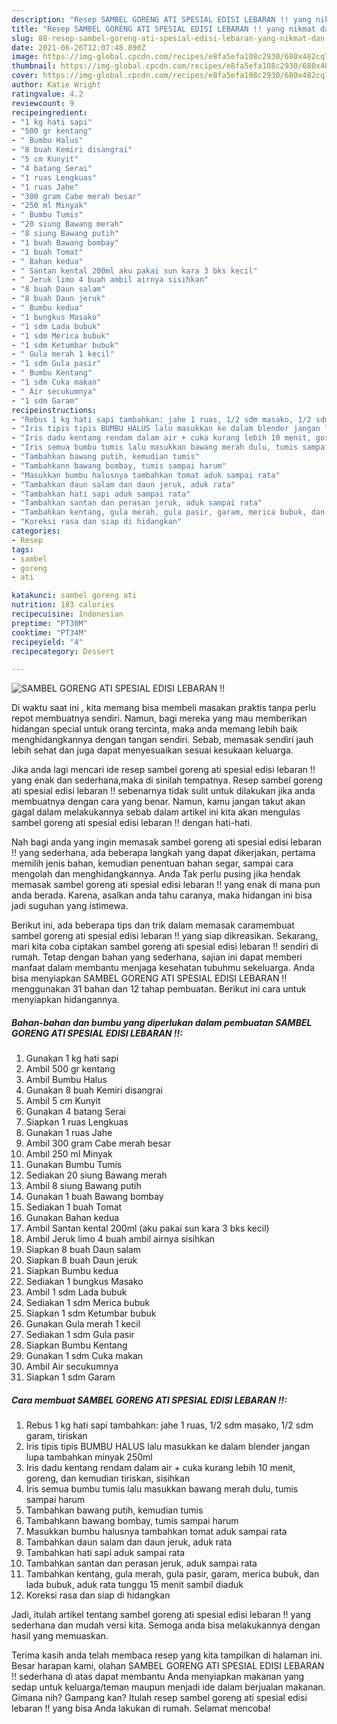 ```yaml
---
description: "Resep SAMBEL GORENG ATI SPESIAL EDISI LEBARAN !! yang nikmat dan Mudah Dibuat"
title: "Resep SAMBEL GORENG ATI SPESIAL EDISI LEBARAN !! yang nikmat dan Mudah Dibuat"
slug: 88-resep-sambel-goreng-ati-spesial-edisi-lebaran-yang-nikmat-dan-mudah-dibuat
date: 2021-06-26T12:07:48.890Z
image: https://img-global.cpcdn.com/recipes/e8fa5efa108c2930/680x482cq70/sambel-goreng-ati-spesial-edisi-lebaran-foto-resep-utama.jpg
thumbnail: https://img-global.cpcdn.com/recipes/e8fa5efa108c2930/680x482cq70/sambel-goreng-ati-spesial-edisi-lebaran-foto-resep-utama.jpg
cover: https://img-global.cpcdn.com/recipes/e8fa5efa108c2930/680x482cq70/sambel-goreng-ati-spesial-edisi-lebaran-foto-resep-utama.jpg
author: Katie Wright
ratingvalue: 4.2
reviewcount: 9
recipeingredient:
- "1 kg hati sapi"
- "500 gr kentang"
- " Bumbu Halus"
- "8 buah Kemiri disangrai"
- "5 cm Kunyit"
- "4 batang Serai"
- "1 ruas Lengkuas"
- "1 ruas Jahe"
- "300 gram Cabe merah besar"
- "250 ml Minyak"
- " Bumbu Tumis"
- "20 siung Bawang merah"
- "8 siung Bawang putih"
- "1 buah Bawang bombay"
- "1 buah Tomat"
- " Bahan kedua"
- " Santan kental 200ml aku pakai sun kara 3 bks kecil"
- " Jeruk limo 4 buah ambil airnya sisihkan"
- "8 buah Daun salam"
- "8 buah Daun jeruk"
- " Bumbu kedua"
- "1 bungkus Masako"
- "1 sdm Lada bubuk"
- "1 sdm Merica bubuk"
- "1 sdm Ketumbar bubuk"
- " Gula merah 1 kecil"
- "1 sdm Gula pasir"
- " Bumbu Kentang"
- "1 sdm Cuka makan"
- " Air secukumnya"
- "1 sdm Garam"
recipeinstructions:
- "Rebus 1 kg hati sapi tambahkan: jahe 1 ruas, 1/2 sdm masako, 1/2 sdm garam, tiriskan"
- "Iris tipis tipis BUMBU HALUS lalu masukkan ke dalam blender jangan lupa tambahkan minyak 250ml"
- "Iris dadu kentang rendam dalam air + cuka kurang lebih 10 menit, goreng, dan kemudian tiriskan, sisihkan"
- "Iris semua bumbu tumis lalu masukkan bawang merah dulu, tumis sampai harum"
- "Tambahkan bawang putih, kemudian tumis"
- "Tambahkann bawang bombay, tumis sampai harum"
- "Masukkan bumbu halusnya tambahkan tomat aduk sampai rata"
- "Tambahkan daun salam dan daun jeruk, aduk rata"
- "Tambahkan hati sapi aduk sampai rata"
- "Tambahkan santan dan perasan jeruk, aduk sampai rata"
- "Tambahkan kentang, gula merah, gula pasir, garam, merica bubuk, dan lada bubuk, aduk rata tunggu 15 menit sambil diaduk"
- "Koreksi rasa dan siap di hidangkan"
categories:
- Resep
tags:
- sambel
- goreng
- ati

katakunci: sambel goreng ati 
nutrition: 183 calories
recipecuisine: Indonesian
preptime: "PT30M"
cooktime: "PT34M"
recipeyield: "4"
recipecategory: Dessert

---
```



![SAMBEL GORENG ATI SPESIAL EDISI LEBARAN !!](https://img-global.cpcdn.com/recipes/e8fa5efa108c2930/680x482cq70/sambel-goreng-ati-spesial-edisi-lebaran-foto-resep-utama.jpg)

Di waktu  saat ini , kita memang bisa membeli masakan praktis tanpa perlu repot membuatnya sendiri. Namun, bagi mereka yang mau memberikan hidangan special untuk orang tercinta, maka anda memang lebih baik menghidangkannya dengan tangan sendiri. Sebab, memasak sendiri jauh lebih sehat dan juga dapat menyesuaikan sesuai kesukaan keluarga.

Jika anda lagi mencari ide resep sambel goreng ati spesial edisi lebaran !! yang enak dan sederhana,maka di sinilah tempatnya. Resep sambel goreng ati spesial edisi lebaran !!  sebenarnya tidak sulit untuk dilakukan jika anda membuatnya dengan cara yang benar. Namun, kamu jangan takut akan gagal dalam melakukannya 
sebab dalam artikel ini kita akan mengulas sambel goreng ati spesial edisi lebaran !! dengan hati-hati.  



Nah bagi anda yang ingin memasak sambel goreng ati spesial edisi lebaran !! yang sederhana, ada beberapa langkah yang dapat dikerjakan, pertama memilih jenis bahan, kemudian penentuan bahan segar, sampai cara mengolah dan menghidangkannya. Anda Tak perlu pusing jika hendak memasak sambel goreng ati spesial edisi lebaran !! yang enak di mana pun anda berada. Karena, asalkan anda  tahu caranya, maka hidangan ini bisa jadi suguhan yang istimewa.

Berikut ini, ada beberapa tips dan trik dalam memasak caramembuat sambel goreng ati spesial edisi lebaran !! yang siap dikreasikan. Sekarang, mari kita coba ciptakan sambel goreng ati spesial edisi lebaran !! sendiri di rumah. Tetap dengan bahan yang sederhana, sajian ini dapat memberi manfaat dalam membantu menjaga kesehatan tubuhmu sekeluarga. Anda bisa menyiapkan SAMBEL GORENG ATI SPESIAL EDISI LEBARAN !! menggunakan 31 bahan dan 12 tahap pembuatan. Berikut ini cara untuk menyiapkan hidangannya.

<!--inarticleads1-->

##### Bahan-bahan dan bumbu yang diperlukan dalam pembuatan SAMBEL GORENG ATI SPESIAL EDISI LEBARAN !!:

1. Gunakan 1 kg hati sapi
1. Ambil 500 gr kentang
1. Ambil  Bumbu Halus
1. Gunakan 8 buah Kemiri disangrai
1. Ambil 5 cm Kunyit
1. Gunakan 4 batang Serai
1. Siapkan 1 ruas Lengkuas
1. Gunakan 1 ruas Jahe
1. Ambil 300 gram Cabe merah besar
1. Ambil 250 ml Minyak
1. Gunakan  Bumbu Tumis
1. Sediakan 20 siung Bawang merah
1. Ambil 8 siung Bawang putih
1. Gunakan 1 buah Bawang bombay
1. Sediakan 1 buah Tomat
1. Gunakan  Bahan kedua
1. Ambil  Santan kental 200ml (aku pakai sun kara 3 bks kecil)
1. Ambil  Jeruk limo 4 buah ambil airnya sisihkan
1. Siapkan 8 buah Daun salam
1. Siapkan 8 buah Daun jeruk
1. Siapkan  Bumbu kedua
1. Sediakan 1 bungkus Masako
1. Ambil 1 sdm Lada bubuk
1. Sediakan 1 sdm Merica bubuk
1. Siapkan 1 sdm Ketumbar bubuk
1. Gunakan  Gula merah 1 kecil
1. Sediakan 1 sdm Gula pasir
1. Siapkan  Bumbu Kentang
1. Gunakan 1 sdm Cuka makan
1. Ambil  Air secukumnya
1. Siapkan 1 sdm Garam




<!--inarticleads2-->

##### Cara membuat SAMBEL GORENG ATI SPESIAL EDISI LEBARAN !!:

1. Rebus 1 kg hati sapi tambahkan: jahe 1 ruas, 1/2 sdm masako, 1/2 sdm garam, tiriskan
1. Iris tipis tipis BUMBU HALUS lalu masukkan ke dalam blender jangan lupa tambahkan minyak 250ml
1. Iris dadu kentang rendam dalam air + cuka kurang lebih 10 menit, goreng, dan kemudian tiriskan, sisihkan
1. Iris semua bumbu tumis lalu masukkan bawang merah dulu, tumis sampai harum
1. Tambahkan bawang putih, kemudian tumis
1. Tambahkann bawang bombay, tumis sampai harum
1. Masukkan bumbu halusnya tambahkan tomat aduk sampai rata
1. Tambahkan daun salam dan daun jeruk, aduk rata
1. Tambahkan hati sapi aduk sampai rata
1. Tambahkan santan dan perasan jeruk, aduk sampai rata
1. Tambahkan kentang, gula merah, gula pasir, garam, merica bubuk, dan lada bubuk, aduk rata tunggu 15 menit sambil diaduk
1. Koreksi rasa dan siap di hidangkan




Jadi, itulah artikel tentang  sambel goreng ati spesial edisi lebaran !!  yang sederhana dan mudah versi kita. Semoga anda bisa melakukannya dengan hasil yang memuaskan. 

Terima kasih anda telah membaca resep yang kita tampilkan di halaman ini. Besar harapan kami, olahan  SAMBEL GORENG ATI SPESIAL EDISI LEBARAN !! sederhana di atas dapat membantu Anda menyiapkan makanan yang sedap untuk keluarga/teman maupun menjadi ide dalam berjualan makanan. Gimana nih? Gampang kan? Itulah resep sambel goreng ati spesial edisi lebaran !! yang bisa Anda lakukan di rumah. Selamat mencoba!

